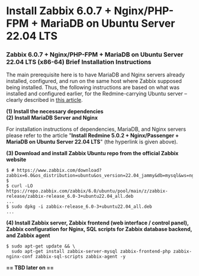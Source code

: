 # Install Zabbix 6.0.7 + Nginx/PHP-FPM + MariaDB on Ubuntu Server 22.04 LTS

### Zabbix 6.0.7 + Nginx/PHP-FPM + MariaDB on Ubuntu Server 22.04 LTS (x86-64) Brief Installation Instructions

The main prerequisite here is to have MariaDB and Nginx servers already installed, configured, and run on the same host where Zabbix supposed being installed. Thus, the following instructions are based on what was installed and configured earlier, for the Redmine-carrying Ubuntu server &ndash; clearly described in [this article](/data/docs/ubuntusrv/redmine-nginx-passenger-mariadb-on-ubuntu-jammy "Install Redmine 5.0.2 + Nginx/Passenger + MariaDB on Ubuntu Server 22.04 LTS").

**(1) Install the necessary dependencies**<br />
**(2) Install MariaDB Server and Nginx**

For installation instructions of dependencies, MariaDB, and Nginx servers please refer to the article "**Install Redmine 5.0.2 + Nginx/Passenger + MariaDB on Ubuntu Server 22.04 LTS**" (the hyperlink is given above).

**(3) Download and install Zabbix Ubuntu repo from the official Zabbix website**

```
$ # https://www.zabbix.com/download?zabbix=6.0&os_distribution=ubuntu&os_version=22.04_jammy&db=mysql&ws=nginx
$
$ curl -LO https://repo.zabbix.com/zabbix/6.0/ubuntu/pool/main/z/zabbix-release/zabbix-release_6.0-3+ubuntu22.04_all.deb
...
$ sudo dpkg -i zabbix-release_6.0-3+ubuntu22.04_all.deb
...
```

**(4) Install Zabbix server, Zabbix frontend (web interface / control panel), Zabbix configuration for Nginx, SQL scripts for Zabbix database backend, and Zabbix agent**

```
$ sudo apt-get update && \
  sudo apt-get install zabbix-server-mysql zabbix-frontend-php zabbix-nginx-conf zabbix-sql-scripts zabbix-agent -y
```

**== TBD later on ==**

